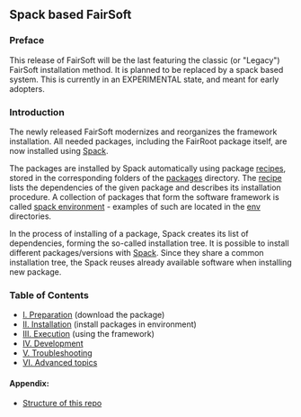 ## Spack based FairSoft

### Preface

This release of FairSoft will be the last featuring the classic
(or "Legacy") FairSoft installation method.
It is planned to be replaced by a spack based system.
This is currently in an EXPERIMENTAL state, and meant for
early adopters.

### Introduction

The newly released FairSoft modernizes and reorganizes the framework installation.
All needed packages, including the FairRoot package itself,
are now installed using [Spack](https://spack.readthedocs.io/en/latest/).

The packages are installed by Spack automatically using package [recipes](https://spack-tutorial.readthedocs.io/en/latest/tutorial_packaging.html), stored in the corresponding folders of the [packages](./repos/fairsoft/packages) directory. The [recipe](https://spack-tutorial.readthedocs.io/en/latest/tutorial_packaging.html)
lists the dependencies of the given package and describes its installation procedure. A collection of packages that form the software framework is called [spack environment](https://spack.readthedocs.io/en/latest/environments.html)  - examples of such are located in the [env](./env) directories.

In the process of installing of a package, Spack creates its list of dependencies,
forming the so-called installation tree. It is possible to install different packages/versions with [Spack](https://spack.readthedocs.io/en/latest/). Since they share a common installation tree, the Spack reuses already available software when installing new package.


### Table of Contents
* [I. Preparation](preparation.md) (download the package)
* [II. Installation](installation.md) (install packages in environment)
* [III. Execution](execution.md) (using the framework)
* [IV. Development](development.md)
* [V. Troubleshooting](troubleshooting.md)
* [VI. Advanced topics](advanced.md)

#### Appendix:
* [Structure of this repo](structure.md)
